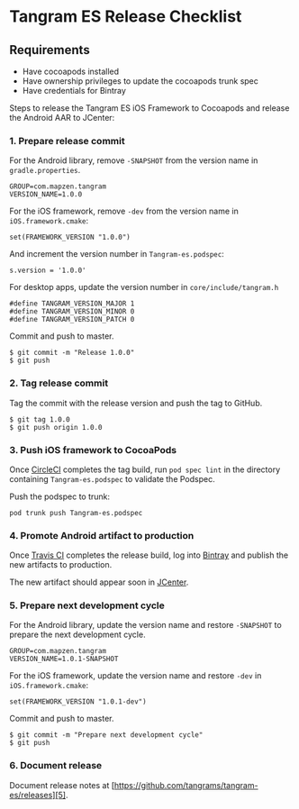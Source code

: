# Tangram ES Release Checklist

## Requirements
- Have cocoapods installed
- Have ownership privileges to update the cocoapods trunk spec
- Have credentials for Bintray

Steps to release the Tangram ES iOS Framework to Cocoapods and release the Android AAR to JCenter:

### 1. Prepare release commit
For the Android library, remove `-SNAPSHOT` from the version name in `gradle.properties`.
```
GROUP=com.mapzen.tangram
VERSION_NAME=1.0.0
```

For the iOS framework, remove `-dev` from the version name in `iOS.framework.cmake`:
```
set(FRAMEWORK_VERSION "1.0.0")
```
And increment the version number in `Tangram-es.podspec`:
```
s.version = '1.0.0'
```

For desktop apps, update the version number in `core/include/tangram.h`
```
#define TANGRAM_VERSION_MAJOR 1
#define TANGRAM_VERSION_MINOR 0
#define TANGRAM_VERSION_PATCH 0
```

Commit and push to master.
```
$ git commit -m "Release 1.0.0"
$ git push
```

### 2. Tag release commit
Tag the commit with the release version and push the tag to GitHub.
```
$ git tag 1.0.0
$ git push origin 1.0.0
```

### 3. Push iOS framework to CocoaPods
Once [CircleCI][1] completes the tag build, run `pod spec lint` in the directory containing `Tangram-es.podspec` to validate the Podspec.

Push the podspec to trunk:
```
pod trunk push Tangram-es.podspec
```

### 4. Promote Android artifact to production
Once [Travis CI][2] completes the release build, log into [Bintray][3] and publish the new artifacts to production.

The new artifact should appear soon in [JCenter][4].

### 5. Prepare next development cycle
For the Android library, update the version name and restore `-SNAPSHOT` to prepare the next development cycle.
```
GROUP=com.mapzen.tangram
VERSION_NAME=1.0.1-SNAPSHOT
```

For the iOS framework, update the version name and restore `-dev` in `iOS.framework.cmake`:
```
set(FRAMEWORK_VERSION "1.0.1-dev")
```

Commit and push to master.
```
$ git commit -m "Prepare next development cycle"
$ git push
```

### 6. Document release
Document release notes at [https://github.com/tangrams/tangram-es/releases][5].

[1]: https://circleci.com/gh/tangrams/tangram-es
[2]: https://travis-ci.org/tangrams/tangram-es
[3]: https://bintray.com/tangrams/maven/tangram
[4]: https://bintray.com/bintray/jcenter
[5]: https://github.com/tangrams/tangram-es/releases
